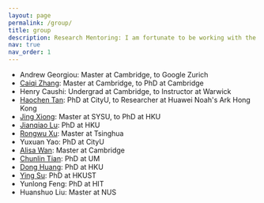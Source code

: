 ```yaml
---
layout: page
permalink: /group/
title: group
description: Research Mentoring: I am fortunate to be working with the following talented students and interns:
nav: true
nav_order: 1
---
```


- Andrew Georgiou: Master at Cambridge, to Google Zurich
- [Caiqi Zhang](https://caiqizh.github.io/): Master at Cambridge, to PhD at Cambridge
- Henry Caushi: Undergrad at Cambridge, to Instructor at Warwick
- [Haochen Tan](https://namco0816.github.io/): PhD at CityU, to Researcher at Huawei Noah's Ark Hong Kong
- [Jing Xiong](https://menik1126.github.io/): Master at SYSU, to PhD at HKU
- [Jianqiao Lu](https://jianqiaolu.github.io/): PhD at HKU
- [Rongwu Xu](https://rongwuxu.com/): Master at Tsinghua
- Yuxuan Yao: PhD at CityU
- [Alisa Wan](https://yingjia.one/): Master at Cambridge
- [Chunlin Tian](https://clin0212.github.io/): PhD at UM
- [Dong Huang](https://huangd1999.github.io/): PhD at HKU
- [Ying Su](https://suytingwan.github.io/): PhD at HKUST
- Yunlong Feng: PhD at HIT
- Huanshuo Liu: Master at NUS
